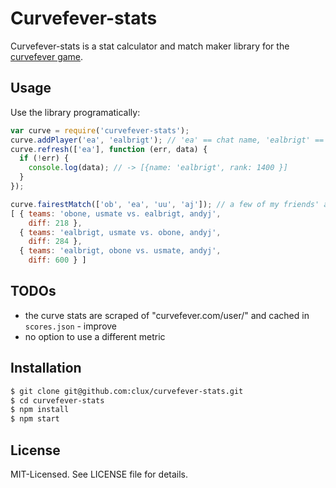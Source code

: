 # Curvefever-stats
Curvefever-stats is a stat calculator and match maker library for the [curvefever game](http://curvefever.com).

## Usage
Use the library programatically:

```javascript
var curve = require('curvefever-stats');
curve.addPlayer('ea', 'ealbrigt'); // 'ea' == chat name, 'ealbrigt' == curve account name
curve.refresh(['ea'], function (err, data) {
  if (!err) {
    console.log(data); // -> [{name: 'ealbrigt', rank: 1400 }]
  }
});

curve.fairestMatch(['ob', 'ea', 'uu', 'aj']); // a few of my friends' accounts registered here
[ { teams: 'obone, usmate vs. ealbrigt, andyj',
    diff: 218 },
  { teams: 'ealbrigt, usmate vs. obone, andyj',
    diff: 284 },
  { teams: 'ealbrigt, obone vs. usmate, andyj',
    diff: 600 } ]
```

## TODOs

- the curve stats are scraped of "curvefever.com/user/" and cached in `scores.json` - improve
- no option to use a different metric

## Installation

```bash
$ git clone git@github.com:clux/curvefever-stats.git
$ cd curvefever-stats
$ npm install
$ npm start
```

## License
MIT-Licensed. See LICENSE file for details.

